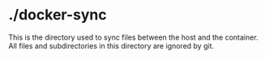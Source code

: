 # ./docker-sync

This is the directory used to sync files between the host and the container. All files and subdirectories in this directory are ignored by git.